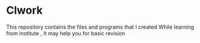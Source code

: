 # Clwork
This repository contains the files and programs that I created While learning from institute , It may help you for basic revision

